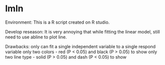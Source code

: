 # lmln

Environment: This is a R script created on R studio.

Develop reseason: It is very annoying that while fitting the linear model, still need to use abline to plot line.

Drawbacks:
only can fit a single independent variable to a single respond variable
only two colors - red (P < 0.05) and black (P > 0.05) to show
only two line type - solid (P > 0.05) and dash (P < 0.05) to show
